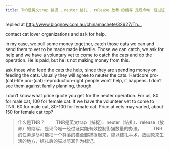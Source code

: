 ```yaml
---
title: TNR是英文trap 捕捉 、neuter 结扎 、release 放养 的缩写 是现今唯一经过证实能有效控制街猫数量的办法。
---
```


<p>replied at <a href="http://www.blognow.com.au/chinamachete/32627/The_irresponsibility_of_cat_feeders.html">http://www.blognow.com.au/chinamachete/32627/Th...</a></p>

<p>contact cat lover organizations and ask for help.</p>

<p>in my case, we pull some money together, catch those cats we can and send them to vet to be made made infertile. Those we can catch, we ask for help and we have a voluntary vet to come to catch the cats and do the operation. He is paid, but he is not making money from this.</p>

<p>ask those who feed the cats the help, since they are spending money on feeding the cats. Usually they will agree to neuter the cats. Hardcore pro-(cat)-life pro-(cat)-reproduction-right people won&#8217;t help, it happens. I don&#8217;t see them against family planning, though.</p>

<p>I don&#8217;t know what price quote you get for the neuter operation. For us, 80 for male cat, 100 for female cat. If we have the volunteer vet to come to TNR, 60 for male cat, 80-100 for female cat. Price at vets may varied, about 150 for female cat top?</p>

<blockquote>
  <p>什么是TNR？
  　　
  TNR是英文trap（捕捉）、neuter（结扎）、release（放养）的缩写，是现今唯一经过证实能有效控制街猫数量的办法。
  　　
  TNR的任务是尽可能把一个群落的猫全部捕捉起来，施以结扎手术，放回原来生活的地方，结扎后的猫以剪耳作为标记。</p>
</blockquote>

